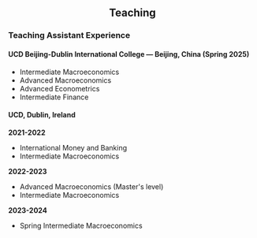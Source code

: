 <div style="text-align: center">

## Teaching

</div>

### Teaching Assistant Experience

#### UCD Beijing-Dublin International College — Beijing, China (Spring 2025)

- Intermediate Macroeconomics
- Advanced Macroeconomics
- Advanced Econometrics
- Intermediate Finance


#### UCD, Dublin, Ireland 

**2021-2022**
- International Money and Banking
- Intermediate Macroeconomics

**2022-2023**
- Advanced Macroeconomics (Master's level)
- Intermediate Macroeconomics

**2023-2024**
- Spring Intermediate Macroeconomics
